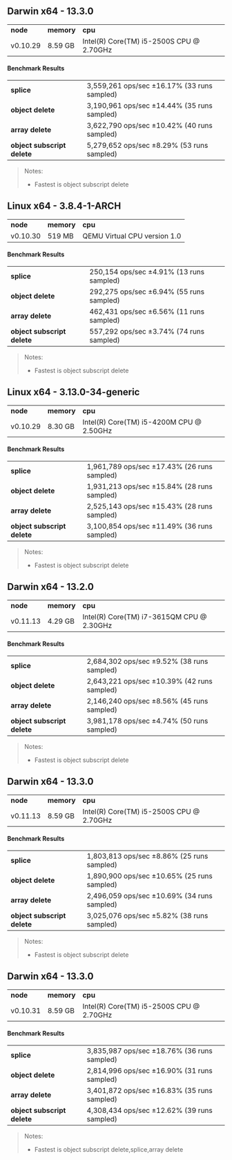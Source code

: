 Darwin x64 - 13.3.0
-----

<table><tr><td><b>node</b></td><td><b>memory</b></td><td><b>cpu</b></td></tr><tr><td>v0.10.29</td><td>8.59 GB</td><td>Intel(R) Core(TM) i5-2500S CPU @ 2.70GHz</td></tr></table>

#### Benchmark Results ####

<table><tr><td><b>splice</b></td><td>3,559,261 ops/sec ±16.17% (33 runs sampled)</td></tr><tr><td><b>object delete</b></td><td>3,190,961 ops/sec ±14.44% (35 runs sampled)</td></tr><tr><td><b>array delete</b></td><td>3,622,790 ops/sec ±10.42% (40 runs sampled)</td></tr><tr><td><b>object subscript delete</b></td><td>5,279,652 ops/sec ±8.29% (53 runs sampled)</td></tr></table>

> Notes:
> - Fastest is object subscript delete

Linux x64 - 3.8.4-1-ARCH
-----

<table><tr><td><b>node</b></td><td><b>memory</b></td><td><b>cpu</b></td></tr><tr><td>v0.10.30</td><td>519 MB</td><td>QEMU Virtual CPU version 1.0</td></tr></table>

#### Benchmark Results ####

<table><tr><td><b>splice</b></td><td>250,154 ops/sec ±4.91% (13 runs sampled)</td></tr><tr><td><b>object delete</b></td><td>292,275 ops/sec ±6.94% (55 runs sampled)</td></tr><tr><td><b>array delete</b></td><td>462,431 ops/sec ±6.56% (11 runs sampled)</td></tr><tr><td><b>object subscript delete</b></td><td>557,292 ops/sec ±3.74% (74 runs sampled)</td></tr></table>

> Notes:
> - Fastest is object subscript delete

Linux x64 - 3.13.0-34-generic
-----

<table><tr><td><b>node</b></td><td><b>memory</b></td><td><b>cpu</b></td></tr><tr><td>v0.10.29</td><td>8.30 GB</td><td>Intel(R) Core(TM) i5-4200M CPU @ 2.50GHz</td></tr></table>

#### Benchmark Results ####

<table><tr><td><b>splice</b></td><td>1,961,789 ops/sec ±17.43% (26 runs sampled)</td></tr><tr><td><b>object delete</b></td><td>1,931,213 ops/sec ±15.84% (28 runs sampled)</td></tr><tr><td><b>array delete</b></td><td>2,525,143 ops/sec ±15.43% (28 runs sampled)</td></tr><tr><td><b>object subscript delete</b></td><td>3,100,854 ops/sec ±11.49% (36 runs sampled)</td></tr></table>

> Notes:
> - Fastest is object subscript delete

Darwin x64 - 13.2.0
-----

<table><tr><td><b>node</b></td><td><b>memory</b></td><td><b>cpu</b></td></tr><tr><td>v0.11.13</td><td>4.29 GB</td><td>Intel(R) Core(TM) i7-3615QM CPU @ 2.30GHz</td></tr></table>

#### Benchmark Results ####

<table><tr><td><b>splice</b></td><td>2,684,302 ops/sec ±9.52% (38 runs sampled)</td></tr><tr><td><b>object delete</b></td><td>2,643,221 ops/sec ±10.39% (42 runs sampled)</td></tr><tr><td><b>array delete</b></td><td>2,146,240 ops/sec ±8.56% (45 runs sampled)</td></tr><tr><td><b>object subscript delete</b></td><td>3,981,178 ops/sec ±4.74% (50 runs sampled)</td></tr></table>

> Notes:
> - Fastest is object subscript delete

Darwin x64 - 13.3.0
-----

<table><tr><td><b>node</b></td><td><b>memory</b></td><td><b>cpu</b></td></tr><tr><td>v0.11.13</td><td>8.59 GB</td><td>Intel(R) Core(TM) i5-2500S CPU @ 2.70GHz</td></tr></table>

#### Benchmark Results ####

<table><tr><td><b>splice</b></td><td>1,803,813 ops/sec ±8.86% (25 runs sampled)</td></tr><tr><td><b>object delete</b></td><td>1,890,900 ops/sec ±10.65% (25 runs sampled)</td></tr><tr><td><b>array delete</b></td><td>2,496,059 ops/sec ±10.69% (34 runs sampled)</td></tr><tr><td><b>object subscript delete</b></td><td>3,025,076 ops/sec ±5.82% (38 runs sampled)</td></tr></table>

> Notes:
> - Fastest is object subscript delete

Darwin x64 - 13.3.0
-----

<table><tr><td><b>node</b></td><td><b>memory</b></td><td><b>cpu</b></td></tr><tr><td>v0.10.31</td><td>8.59 GB</td><td>Intel(R) Core(TM) i5-2500S CPU @ 2.70GHz</td></tr></table>

#### Benchmark Results ####

<table><tr><td><b>splice</b></td><td>3,835,987 ops/sec ±18.76% (36 runs sampled)</td></tr><tr><td><b>object delete</b></td><td>2,814,996 ops/sec ±16.90% (31 runs sampled)</td></tr><tr><td><b>array delete</b></td><td>3,401,872 ops/sec ±16.83% (35 runs sampled)</td></tr><tr><td><b>object subscript delete</b></td><td>4,308,434 ops/sec ±12.62% (39 runs sampled)</td></tr></table>

> Notes:
> - Fastest is object subscript delete,splice,array delete

